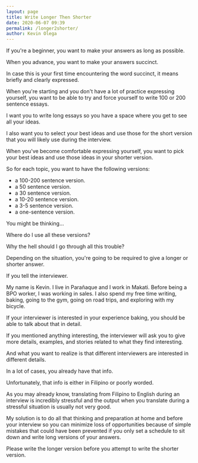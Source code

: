 ```yaml
--- 
layout: page 
title: Write Longer Then Shorter
date: 2020-06-07 09:39
permalink: /longer2shorter/ 
author: Kevin Olega 
--- 
```

If you're a beginner, you want to make your answers as long as possible.

When you advance, you want to make your answers succinct.

In case this is your first time encountering the word succinct, it means briefly and clearly expressed.

When you're starting and you don't have a lot of practice expressing yourself, you want to be able to try and force yourself to write 100 or 200 sentence essays.

I want you to write long essays so you have a space where you get to see all your ideas.

I also want you to select your best ideas and use those for the short version that you will likely use during the interview.

When you've become comfortable expressing yourself, you want to pick your best ideas and use those ideas in your shorter version.

So for each topic, you want to have the following versions:

- a 100-200 sentence version.
- a 50 sentence version.
- a 30 sentence version.
- a 10-20 sentence version.
- a 3-5 sentence version.
- a one-sentence version.

You might be thinking...

Where do I use all these versions?

Why the hell should I go through all this trouble?

Depending on the situation, you're going to be required to give a longer or shorter answer.

If you tell the interviewer.

My name is Kevin. I live in Parañaque and I work in Makati. Before being a BPO worker, I was working in sales. I also spend my free time writing, baking, going to the gym, going on road trips, and exploring with my bicycle.

If your interviewer is interested in your experience baking, you should be able to talk about that in detail.

If you mentioned anything interesting, the interviewer will ask you to give more details, examples, and stories related to what they find interesting.

And what you want to realize is that different interviewers are interested in different details.

In a lot of cases, you already have that info.

Unfortunately, that info is either in Filipino or poorly worded.

As you may already know, translating from Filipino to English during an interview is incredibly stressful and the output when you translate during a stressful situation is usually not very good.

My solution is to do all that thinking and preparation at home and before your interview so you can minimize loss of opportunities because of simple mistakes that could have been prevented if you only set a schedule to sit down and write long versions of your answers.

Please write the longer version before you attempt to write the shorter version.